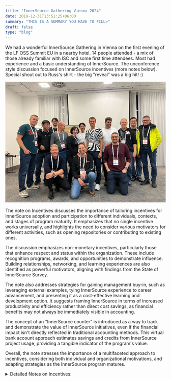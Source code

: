 ```yaml
---
title: "InnerSource Gathering Vienna 2024"
date: 2019-12-31T13:51:25+06:00
summary: "THIS IS A SUMMARY YOU HAVE TO FILL>"
draft: false
type: "blog"
---
```


We had a wonderful InnerSource Gathering in Vienna on the first evening of the LF OSS Summit EU in a nearby hotel. 14 people attended - a mix of those already familiar with ISC and some first time attendees. Most had experience and a basic understanding of InnerSource. The unconference style discussion focused on InnerSource incentives (more notes below). Special shout out to Russ's shirt - the big "reveal" was a big hit! :) 

![](./images/vienna-2024.png)

The note on Incentives discusses the importance of tailoring incentives for InnerSource adoption and participation to different individuals, contexts, and stages of program maturity. It emphasizes that no single incentive works universally, and highlights the need to consider various motivators for different activities, such as opening repositories or contributing to existing ones.

The discussion emphasizes non-monetary incentives, particularly those that enhance respect and status within the organization. These include recognition programs, awards, and opportunities to demonstrate influence. Building relationships, networking, and learning experiences are also identified as powerful motivators, aligning with findings from the State of InnerSource Survey.

The note also addresses strategies for gaining management buy-in, such as leveraging external examples, tying InnerSource experience to career advancement, and presenting it as a cost-effective learning and development option. It suggests framing InnerSource in terms of increased productivity and efficiency rather than direct cost savings, as financial benefits may not always be immediately visible in accounting.

The concept of an "InnerSource counter" is introduced as a way to track and demonstrate the value of InnerSource initiatives, even if the financial impact isn't directly reflected in traditional accounting methods. This virtual bank account approach estimates savings and credits from InnerSource project usage, providing a tangible indicator of the program's value.

Overall, the note stresses the importance of a multifaceted approach to incentives, considering both individual and organizational motivations, and adapting strategies as the InnerSource program matures.


<details><summary>Detailed Notes on Incentives:</summary><div>

- No incentive is universal, it is necessary to think about different incentives for different people, to do different things, in different contexts. Related ideas include:
  - We may need different incentives to open repos than to contribute.
  - Think about incentives that are appropriate when program is young (supporting post for sapling) vs scaling (more fertilizer for growing tree). 
- Focus on incentives that bolster respect/status rather than cash rewards can be very impactful. Related ideas include:
  - Incentives that demonstrate influence within an org or group
  - InnerSource awards to drive recognition of activity
  - Giving names of top contributors to management for recognition.
- Building feelings of belonging, building relationships and networking opportunities and new learning experiences can be incentives within themselves (reported as top individual motivations in State of InnerSource Survey). Related ideas include:
  -  Funding / opportunities to meet project maintainers in person. 
  - Funding to attend conferences as rewards. 
- The idea that InnerSource experience == horizontal experience within an org can be tied to promotion pathways (and HR likes having an objective measure of that). 
 
Things that influence management buy-in:
- Outside in ("Other orgs like us are doing this, so we should too").
- Check box metrics - may not be sustainable, but does build awareness of InnerSource in general
-  Solution for talent management (see point about InnerSource experience above)
- Learning & Development option (for those wanting alternative L&D strategies that cost less than training). 
- Architecture Guidelines can influence adoption of InnerSource 
-  InnerSource outcomes that come with funding (e.g. Our source code is used by X groups, we should get more funding). 
- We discussed how discussions of savings related to InnerSource can be counter-productive, because those savings are always eaten by other things, so never appear in the bottom line accounting. Related ideas:
  - Talk to your Finance Team to see how to measure
  - Perhaps look to show how you can deliver more, faster rather than save money.
  - De-duplication as a concept does work/resonate, even if the $ is not obvious.
  -...As does the idea of "reducing complexity of software security pipeline. 
-  The "InnerSource counter" first heard of in NAB Community call
  -  virtual "bank account" of savings made
  - Estimate how much was required to develop InnerSource project
  -  Credit Virtual "bank account" everytime it is used
  -  Perhaps discount for cost of integration and other costs... 
  - It acts as indicator of $ saved, even if that is not visible in accounts. 

</div></details>
